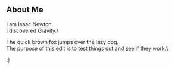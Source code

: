 ## About Me

I am Isaac Newton.\
I discovered Gravity.\

The quick brown fox jumps over the lazy dog.\
The purpose of this edit is to test things out and see if they work.\

:]
